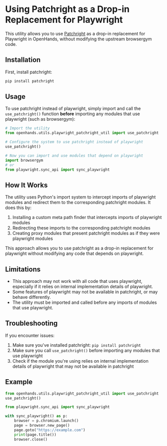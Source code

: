 # Using Patchright as a Drop-in Replacement for Playwright

This utility allows you to use [Patchright](https://github.com/Kaliiiiiiiiii-Vinyzu/patchright-python) as a drop-in replacement for Playwright in OpenHands, without modifying the upstream browsergym code.

## Installation

First, install patchright:

```bash
pip install patchright
```

## Usage

To use patchright instead of playwright, simply import and call the `use_patchright()` function **before** importing any modules that use playwright (such as browsergym):

```python
# Import the utility
from openhands.utils.playwright_patchright_util import use_patchright

# Configure the system to use patchright instead of playwright
use_patchright()

# Now you can import and use modules that depend on playwright
import browsergym
# or
from playwright.sync_api import sync_playwright
```

## How It Works

The utility uses Python's import system to intercept imports of playwright modules and redirect them to the corresponding patchright modules. It does this by:

1. Installing a custom meta path finder that intercepts imports of playwright modules
2. Redirecting these imports to the corresponding patchright modules
3. Creating proxy modules that present patchright modules as if they were playwright modules

This approach allows you to use patchright as a drop-in replacement for playwright without modifying any code that depends on playwright.

## Limitations

- This approach may not work with all code that uses playwright, especially if it relies on internal implementation details of playwright.
- Some features of playwright may not be available in patchright, or may behave differently.
- The utility must be imported and called before any imports of modules that use playwright.

## Troubleshooting

If you encounter issues:

1. Make sure you've installed patchright: `pip install patchright`
2. Make sure you call `use_patchright()` before importing any modules that use playwright
3. Check if the module you're using relies on internal implementation details of playwright that may not be available in patchright

## Example

```python
from openhands.utils.playwright_patchright_util import use_patchright
use_patchright()

from playwright.sync_api import sync_playwright

with sync_playwright() as p:
    browser = p.chromium.launch()
    page = browser.new_page()
    page.goto("https://example.com")
    print(page.title())
    browser.close()
```